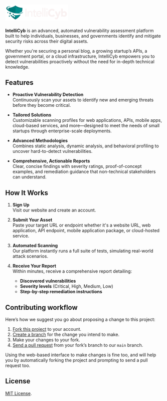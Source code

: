 ## <img src="logo.png" alt="IntelliCyb" width="200"/>

**IntelliCyb** is an advanced, automated vulnerability assessment platform built to help individuals, businesses, and governments identify and mitigate security risks across their digital assets.

Whether you're securing a personal blog, a growing startup’s APIs, a government portal, or a cloud infrastructure, IntelliCyb empowers you to detect vulnerabilities proactively without the need for in-depth technical knowledge.

## Features

- **Proactive Vulnerability Detection**  
  Continuously scan your assets to identify new and emerging threats before they become critical.

- **Tailored Solutions**  
  Customizable scanning profiles for web applications, APIs, mobile apps, cloud-based services, and more—designed to meet the needs of small startups through enterprise-scale deployments.

- **Advanced Methodologies**  
  Combines static analysis, dynamic analysis, and behavioral profiling to uncover hard-to-detect vulnerabilities.

- **Comprehensive, Actionable Reports**  
  Clear, concise findings with severity ratings, proof-of-concept examples, and remediation guidance that non-technical stakeholders can understand.

## How It Works

1. **Sign Up**  
   Visit our website and create an account.

2. **Submit Your Asset**  
   Paste your target URL or endpoint whether it's a website URL, web application, API endpoint, mobile application package, or cloud-hosted service.

3. **Automated Scanning**  
   Our platform instantly runs a full suite of tests, simulating real-world attack scenarios.

4. **Receive Your Report**  
   Within minutes, receive a comprehensive report detailing:
   - **Discovered vulnerabilities**
   - **Severity levels** (Critical, High, Medium, Low)
   - **Step-by-step remediation instructions**

## Contributing workflow

Here’s how we suggest you go about proposing a change to this project:

1. [Fork this project][fork] to your account.
2. [Create a branch][branch] for the change you intend to make.
3. Make your changes to your fork.
4. [Send a pull request][pr] from your fork’s branch to our `main` branch.

Using the web-based interface to make changes is fine too, and will help you
by automatically forking the project and prompting to send a pull request too.

[fork]: https://help.github.com/articles/fork-a-repo/
[branch]: https://help.github.com/articles/creating-and-deleting-branches-within-your-repository
[pr]: https://help.github.com/articles/using-pull-requests/

## License

[MIT License](./LICENSE).
